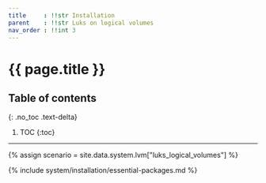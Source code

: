 ```yaml
---
title     : !!str Installation
parent    : !!str Luks on logical volumes
nav_order : !!int 3
---
```


# {{ page.title }}

## Table of contents
{: .no_toc .text-delta}

1. TOC
{:toc}

---

{% assign scenario = site.data.system.lvm["luks_logical_volumes"] %}

{% include system/installation/essential-packages.md %}
